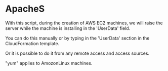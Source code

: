 # ApacheS

With this script, during the creation of AWS EC2 machines, we will raise the server while the machine is installing in the 'UserData' field.

You can do this manually or by typing in the 'UserData' section in the CloudFormation template.

Or it is possible to do it from any remote access and access sources.

"yum" applies to AmozonLinux machines.
